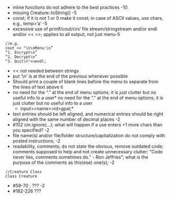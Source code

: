 * inline functions do not adhere to the best practices -10
* missing Creature::toString() -5
* const; if it is not 1 or 0 make it const; in case of ASCII values, use chars, e.g., temp>’a’  -5
* excessive use of printf/cout/cin/ file stream/stringstream and/or endl and/or << >>; applies to all output, not just menu-5
```
//e.g.
cout << "\n\nMenu:\n”
“1. Encrypt\n”
“2. Decrypt\n”
“3. Quit\n"<<endl;
```
* << not needed between strings
* put ‘\n’ is at the end of the previous whenever possible  
* Should print a couple of blank lines before the menu to separate from the lines of text above it
* no need for the “.” at the end of menu options; it is just clutter but no useful info to a user* no need for the “.” at the end of menu options; it is just clutter but no useful info to a user
 	* input>>name>>id>gpal;* 
* text entries should be left aligned, and numerical entries should be right aligned with the same number of decimal places -2
* #102 cin.ignore(…); what will happen if a use enters +1  more chars than you specified? -2
* file name(s) and/or file/folder structure/capitalization do not comply with posted instructions; -2
* readability, comments; do not state the obvious, remove outdated code; comments supposed to help and not create unnecessary clutter; "Code never lies, comments sometimes do." - Ron Jeffries”; what is the purpose of the comments as this(ese) one(s);  -2
```
//Creature Class
class Creature
```
* #59-70 ; ??? -2
* #182-226 ???

